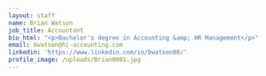 ```yaml
---
layout: staff
name: Brian Watson
job_title: Accountant
bio_html: "<p>Bachelor's degree in Accounting &amp; HR Management</p>"
email: bwatson@hi-accounting.com
linkedin: 'https://www.linkedin.com/in/bwatson08/'
profile_image: /uploads/Brian0001.jpg
---
```



